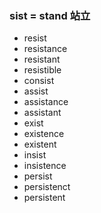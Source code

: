 ### sist = stand 站立

- resist
- resistance
- resistant
- resistible
- consist
- assist
- assistance
- assistant
- exist
- existence
- existent
- insist
- insistence
- persist
- persistenct
- persistent